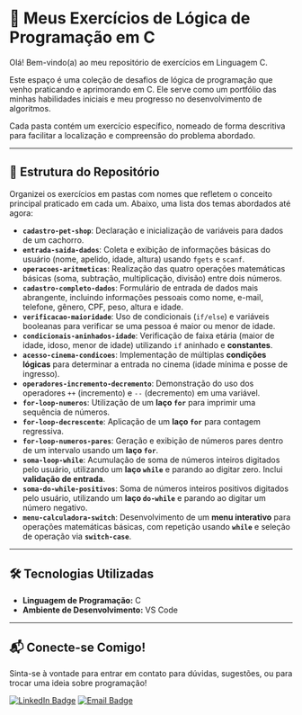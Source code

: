 # 🚀 Meus Exercícios de Lógica de Programação em C

Olá! Bem-vindo(a) ao meu repositório de exercícios em Linguagem C.

Este espaço é uma coleção de desafios de lógica de programação que venho praticando e aprimorando em C. Ele serve como um portfólio das minhas habilidades iniciais e meu progresso no desenvolvimento de algoritmos.

Cada pasta contém um exercício específico, nomeado de forma descritiva para facilitar a localização e compreensão do problema abordado.

---

## 📁 Estrutura do Repositório

Organizei os exercícios em pastas com nomes que refletem o conceito principal praticado em cada um. Abaixo, uma lista dos temas abordados até agora:

* **`cadastro-pet-shop`**: Declaração e inicialização de variáveis para dados de um cachorro.
* **`entrada-saida-dados`**: Coleta e exibição de informações básicas do usuário (nome, apelido, idade, altura) usando `fgets` e `scanf`.
* **`operacoes-aritmeticas`**: Realização das quatro operações matemáticas básicas (soma, subtração, multiplicação, divisão) entre dois números.
* **`cadastro-completo-dados`**: Formulário de entrada de dados mais abrangente, incluindo informações pessoais como nome, e-mail, telefone, gênero, CPF, peso, altura e idade.
* **`verificacao-maioridade`**: Uso de condicionais (`if/else`) e variáveis booleanas para verificar se uma pessoa é maior ou menor de idade.
* **`condicionais-aninhados-idade`**: Verificação de faixa etária (maior de idade, idoso, menor de idade) utilizando `if` aninhado e **constantes**.
* **`acesso-cinema-condicoes`**: Implementação de múltiplas **condições lógicas** para determinar a entrada no cinema (idade mínima e posse de ingresso).
* **`operadores-incremento-decremento`**: Demonstração do uso dos operadores `++` (incremento) e `--` (decremento) em uma variável.
* **`for-loop-numeros`**: Utilização de um **laço `for`** para imprimir uma sequência de números.
* **`for-loop-decrescente`**: Aplicação de um **laço `for`** para contagem regressiva.
* **`for-loop-numeros-pares`**: Geração e exibição de números pares dentro de um intervalo usando um **laço `for`**.
* **`soma-loop-while`**: Acumulação de soma de números inteiros digitados pelo usuário, utilizando um **laço `while`** e parando ao digitar zero. Inclui **validação de entrada**.
* **`soma-do-while-positivos`**: Soma de números inteiros positivos digitados pelo usuário, utilizando um **laço `do-while`** e parando ao digitar um número negativo.
* **`menu-calculadora-switch`**: Desenvolvimento de um **menu interativo** para operações matemáticas básicas, com repetição usando **`while`** e seleção de operação via **`switch-case`**.

---

## 🛠️ Tecnologias Utilizadas

* **Linguagem de Programação:** C
* **Ambiente de Desenvolvimento:** VS Code

---

## 📬 Conecte-se Comigo!

Sinta-se à vontade para entrar em contato para dúvidas, sugestões, ou para trocar uma ideia sobre programação!

[![LinkedIn Badge](https://img.shields.io/badge/LinkedIn-0A66C2?style=for-the-badge&logo=linkedin&logoColor=white)](https://www.linkedin.com/in/gilvan-daniel-da-silva-b52637114/)
[![Email Badge](https://img.shields.io/badge/Email-D14836?style=for-the-badge&logo=gmail&logoColor=white)](mailto:gilvandnel@gmail.com)
